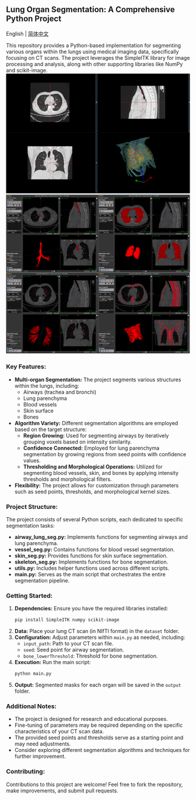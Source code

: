 ## Lung Organ Segmentation: A Comprehensive Python Project

English | [简体中文](./README_CN.md) 

This repository provides a Python-based implementation for segmenting various organs within the lungs using medical imaging data, specifically focusing on CT scans. The project leverages the SimpleITK library for image processing and analysis, along with other supporting libraries like NumPy and scikit-image.
![all](./fig/fig5.png)
![all](./fig/organs.png)

### Key Features:

* **Multi-organ Segmentation:** The project segments various structures within the lungs, including:
    * Airways (trachea and bronchi)
    * Lung parenchyma
    * Blood vessels
    * Skin surface
    * Bones
* **Algorithm Variety:** Different segmentation algorithms are employed based on the target structure:
    * **Region Growing:** Used for segmenting airways by iteratively grouping voxels based on intensity similarity.
    * **Confidence Connected:** Employed for lung parenchyma segmentation by growing regions from seed points with confidence values.
    * **Thresholding and Morphological Operations:** Utilized for segmenting blood vessels, skin, and bones by applying intensity thresholds and morphological filters.
* **Flexibility:** The project allows for customization through parameters such as seed points, thresholds, and morphological kernel sizes.

### Project Structure:

The project consists of several Python scripts, each dedicated to specific segmentation tasks:

* **airway_lung_seg.py:** Implements functions for segmenting airways and lung parenchyma.
* **vessel_seg.py:** Contains functions for blood vessel segmentation.
* **skin_seg.py:** Provides functions for skin surface segmentation.
* **skeleton_seg.py:** Implements functions for bone segmentation.
* **utils.py:** Includes helper functions used across different scripts.
* **main.py:** Serves as the main script that orchestrates the entire segmentation pipeline.

### Getting Started:

1. **Dependencies:** Ensure you have the required libraries installed:
    ```bash
    pip install SimpleITK numpy scikit-image
    ```
2. **Data:** Place your lung CT scan (in NIfTI format) in the `dataset` folder.
3. **Configuration:** Adjust parameters within `main.py` as needed, including:
    * `input_path`: Path to your CT scan file.
    * `seed`: Seed point for airway segmentation.
    * `bone_lowerThreshold`: Threshold for bone segmentation.
4. **Execution:** Run the main script:
    ```bash
    python main.py
    ```
5. **Output:** Segmented masks for each organ will be saved in the `output` folder.

### Additional Notes:

* The project is designed for research and educational purposes.
* Fine-tuning of parameters may be required depending on the specific characteristics of your CT scan data.
* The provided seed points and thresholds serve as a starting point and may need adjustments.
* Consider exploring different segmentation algorithms and techniques for further improvement.

### Contributing:

Contributions to this project are welcome! Feel free to fork the repository, make improvements, and submit pull requests.